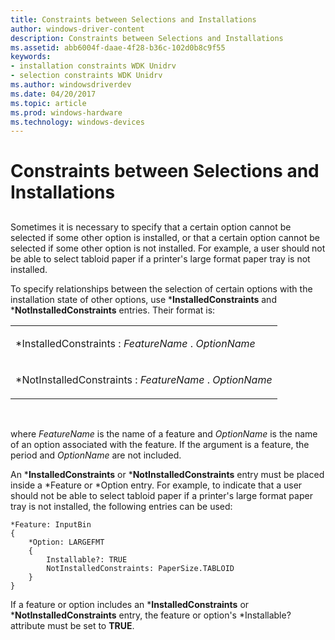 ```yaml
---
title: Constraints between Selections and Installations
author: windows-driver-content
description: Constraints between Selections and Installations
ms.assetid: abb6004f-daae-4f28-b36c-102d0b8c9f55
keywords:
- installation constraints WDK Unidrv
- selection constraints WDK Unidrv
ms.author: windowsdriverdev
ms.date: 04/20/2017
ms.topic: article
ms.prod: windows-hardware
ms.technology: windows-devices
---
```


# Constraints between Selections and Installations


## <a href="" id="ddk-constraints-between-selections-and-installations-gg"></a>


Sometimes it is necessary to specify that a certain option cannot be selected if some other option is installed, or that a certain option cannot be selected if some other option is not installed. For example, a user should not be able to select tabloid paper if a printer's large format paper tray is not installed.

To specify relationships between the selection of certain options with the installation state of other options, use \***InstalledConstraints** and \***NotInstalledConstraints** entries. Their format is:

<table>
<colgroup>
<col width="100%" />
</colgroup>
<tbody>
<tr class="odd">
<td><p>*InstalledConstraints : <em>FeatureName</em> . <em>OptionName</em></p></td>
</tr>
<tr class="even">
<td><p>*NotInstalledConstraints : <em>FeatureName</em> . <em>OptionName</em></p></td>
</tr>
</tbody>
</table>

 

where *FeatureName* is the name of a feature and *OptionName* is the name of an option associated with the feature. If the argument is a feature, the period and *OptionName* are not included.

An \***InstalledConstraints** or \***NotInstalledConstraints** entry must be placed inside a \*Feature or \*Option entry. For example, to indicate that a user should not be able to select tabloid paper if a printer's large format paper tray is not installed, the following entries can be used:

```
*Feature: InputBin
{
    *Option: LARGEFMT
    {
        Installable?: TRUE
        NotInstalledConstraints: PaperSize.TABLOID
    }
}
```

If a feature or option includes an \***InstalledConstraints** or \***NotInstalledConstraints** entry, the feature or option's \*Installable? attribute must be set to **TRUE**.

 

 




